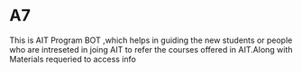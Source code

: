 # A7
This is AIT Program BOT ,which helps in guiding the new students or people who are intreseted in joing AIT to refer the courses offered in AIT.Along with Materials requeried to access info
